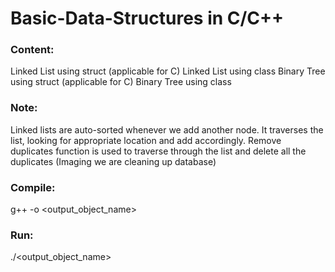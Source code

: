 # Basic-Data-Structures in C/C++

### Content:
Linked List using struct (applicable for C)
Linked List using class
Binary Tree using struct (applicable for C)
Binary Tree using class 

### Note:
Linked lists are auto-sorted whenever we add another node. It traverses the list, looking for appropriate location and add accordingly. 
Remove duplicates function is used to traverse through the list and delete all the duplicates (Imaging we are cleaning up database)

### Compile:
g++ <filename> -o <output_object_name>

### Run:
./<output_object_name>
